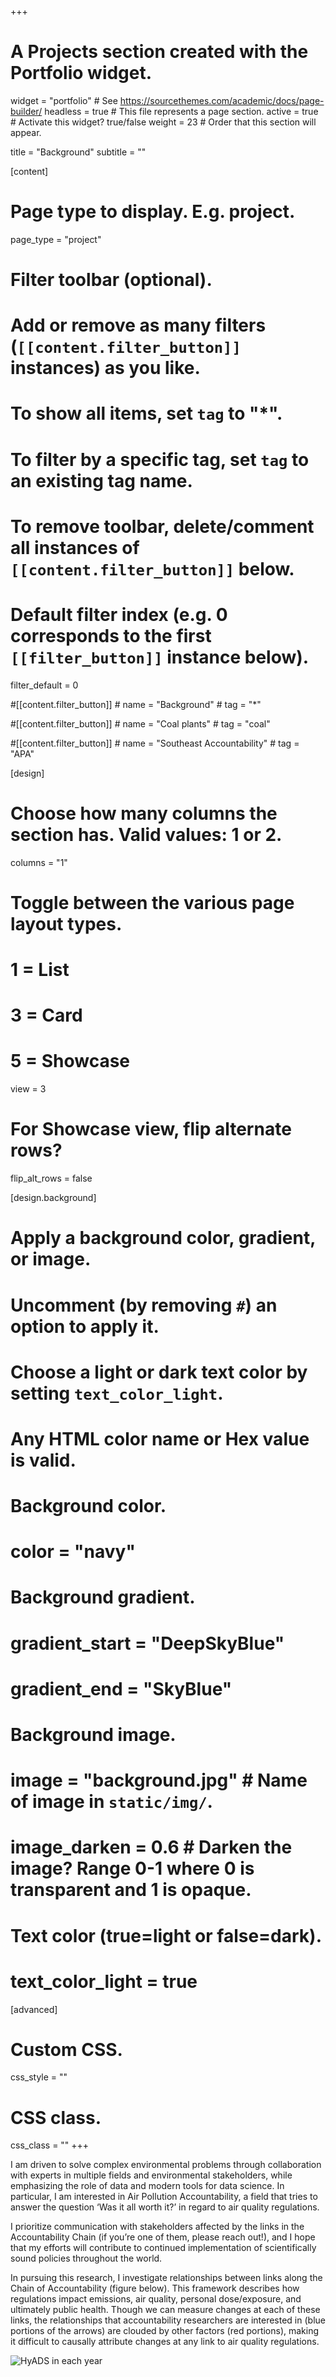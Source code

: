 +++
# A Projects section created with the Portfolio widget.
widget = "portfolio"  # See https://sourcethemes.com/academic/docs/page-builder/
headless = true  # This file represents a page section.
active = true  # Activate this widget? true/false
weight = 23  # Order that this section will appear.

title = "Background"
subtitle = ""

[content]
  # Page type to display. E.g. project.
  page_type = "project"
  
  # Filter toolbar (optional).
  # Add or remove as many filters (`[[content.filter_button]]` instances) as you like.
  # To show all items, set `tag` to "*".
  # To filter by a specific tag, set `tag` to an existing tag name.
  # To remove toolbar, delete/comment all instances of `[[content.filter_button]]` below.
  
  # Default filter index (e.g. 0 corresponds to the first `[[filter_button]]` instance below).
  filter_default = 0
  
   #[[content.filter_button]]
    # name = "Background"
    # tag = "*"
  
   #[[content.filter_button]]
    # name = "Coal plants"
    # tag = "coal"
  
   #[[content.filter_button]]
    # name = "Southeast Accountability"
    # tag = "APA"

[design]
  # Choose how many columns the section has. Valid values: 1 or 2.
  columns = "1"

  # Toggle between the various page layout types.
  #   1 = List
  #   3 = Card
  #   5 = Showcase
  view = 3

  # For Showcase view, flip alternate rows?
  flip_alt_rows = false

[design.background]
  # Apply a background color, gradient, or image.
  #   Uncomment (by removing `#`) an option to apply it.
  #   Choose a light or dark text color by setting `text_color_light`.
  #   Any HTML color name or Hex value is valid.
  
  # Background color.
  # color = "navy"
  
  # Background gradient.
  # gradient_start = "DeepSkyBlue"
  # gradient_end = "SkyBlue"
  
  # Background image.
  # image = "background.jpg"  # Name of image in `static/img/`.
  # image_darken = 0.6  # Darken the image? Range 0-1 where 0 is transparent and 1 is opaque.

  # Text color (true=light or false=dark).
  # text_color_light = true  
  
[advanced]
 # Custom CSS. 
 css_style = ""
 
 # CSS class.
 css_class = ""
+++

I am driven to solve complex environmental problems through collaboration with experts in multiple fields and environmental stakeholders, while emphasizing the role of data and modern tools for data science. In particular, I am interested in Air Pollution Accountability, a field that tries to answer the question ‘Was it all worth it?’ in regard to air quality regulations. 

I prioritize communication with stakeholders affected by the links in the Accountability Chain (if you’re one of them, please reach out!), and I hope that my efforts will contribute to continued implementation of scientifically sound policies throughout the world.

In pursuing this research, I investigate relationships between links along the Chain of Accountability (figure below). This framework describes how regulations impact emissions, air quality, personal dose/exposure, and ultimately public health. Though we can measure changes at each of these links, the relationships that accountability researchers are interested in (blue portions of the arrows) are clouded by other factors (red portions), making it difficult to causally attribute changes at any link to air quality regulations.

![HyADS in each year](/img/AccountabilityChain.png)

